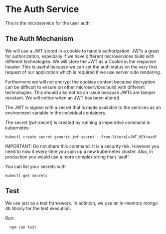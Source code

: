 # The Auth Service

This is the microservice for the user auth.

## The Auth Mechanism

We will use a JWT stored in a cookie to handle authorization.
JWTs a great for authorization, especially if we have different microservices build with different technologies.
We will store the JWT as a Cookie in the response header. This is useful because we can set the auth status on the very first request of our application which is required if we use server side rendering.

Furthermore we will not encrypt the cookies content because decryption can be difficult to ensure on other microservices build with different technologies. This should also not be an issue because JWTs are tamper resistant. We will notice when an JWT has been altered.

The JWT is signed with a secret that is made available to the services as an environment variable in the individual containers.

The secret (jwt-secret) is created by running a imperative command in kubernetes:

```
kubectl create secret generic jwt-secret --from-literal=JWT_KEY=asdf
```

IMPORTANT: Do not share this command. It is a security risk. However you need to now it every time you spin up a new kubernetes cluster. Also, in production you would use a more complex string than 'asdf'.

You can list your secrets with

```
kubectl get secrets
```

## Test

We use jest as a test framework. In addition, we use an in-memory mongo db library for the test execution.

Run:

```
  npm run test
```

